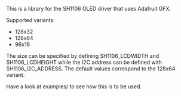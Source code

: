 This is a library for the SH1106 OLED driver that uses Adafruit GFX.

Supported variants:
* 128x32
* 128x64
* 96x16

The size can be specified by defining SH1106_LCDWIDTH and SH1106_LCDHEIGHT while the I2C address can be defined with SH1106_I2C_ADDRESS.
The default values correspond to the 128x64 variant.

Have a look at examples/ to see how this is to be used.

